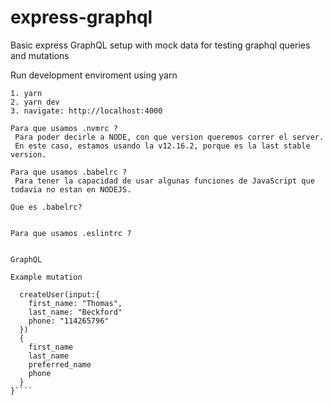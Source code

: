 # express-graphql

Basic express GraphQL setup with mock data for testing graphql queries and mutations

Run development enviroment using yarn

```
1. yarn
2. yarn dev
3. navigate: http://localhost:4000

```
```
Para que usamos .nvmrc ?
 Para poder decirle a NODE, con que version queremos correr el server.
 En este caso, estamos usando la v12.16.2, porque es la last stable version.

```

```
Para que usamos .babelrc ?
 Para tener la capacidad de usar algunas funciones de JavaScript que todavia no estan en NODEJS.

Que es .babelrc?
 
```

```
Para que usamos .eslintrc ?
 
```


```
GraphQL
```

```Example mutation```

````mutation{
  createUser(input:{
    first_name: "Thomas",
    last_name: "Beckford"
    phone: "114265796"
  })
  {
    first_name
    last_name
    preferred_name
    phone
  }
}````

